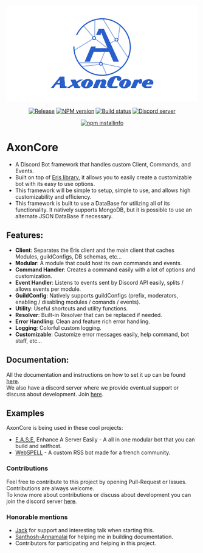 <div align="center">
  <br />
  <p>
    <a href="https://khaazz.github.io"><img src="_images/banner.png" width="546" alt="AxonCore" /></a>
  </p>
  <p>
    <a href="https://github.com/Khaazz/AxonCore/releases"><img src="https://img.shields.io/github/release/Khaazz/AxonCore.svg?style=flat-square" alt="Release" /></a>
    <a href="https://www.npmjs.com/package/axoncore"><img src="https://img.shields.io/npm/v/axoncore.svg?maxAge=3600" alt="NPM version" /></a>
    <a href="https://travis-ci.org/Khaazz/AxonCore"><img src="https://travis-ci.com/Khaazz/AxonCore.svg?branch=master" alt="Build status" /></a>
    <a href="https://discord.gg/QZ6B5US"><img src="https://discordapp.com/api/guilds/365236789855649814/embed.png" alt="Discord server" /></a>
  </p>
  <p>
    <a href="https://nodei.co/npm/axoncore/"><img src="https://nodei.co/npm/axoncore.png?downloads=true&stars=true" alt="npm installinfo" /></a>
  </p>
</div>


# AxonCore
- A Discord Bot framework that handles custom Client, Commands, and Events.  
- Built on top of [Eris library](https://github.com/abalabahaha/eris), it allows you to easily create a customizable bot with its easy to use options.  
- This framework will be simple to setup, simple to use, and allows high customizability and efficiency.  
- This framework is built to use a DataBase for utilizing all of its functionality. It natively supports MongoDB, but it is possible to use an alternate JSON DataBase if necessary.

## Features:

  - **Client**: Separates the Eris client and the main client that caches Modules, guildConfigs, DB schemas, etc...
  - **Modular**: A module that could host its own commands and events.
  - **Command Handler**: Creates a command easily with a lot of options and customization.
  - **Event Handler**: Listens to events sent by Discord API easily, splits / allows events per module.
  - **GuildConfig**: Natively supports guildConfigs (prefix, moderators, enabling / disabling modules / comands / events).
  - **Utility**: Useful shortcuts and utility functions.
  - **Resolver**: Built-in Resolver that can be replaced if needed.
  - **Error Handling**: Clean and feature rich error handling.
  - **Logging**: Colorful custom logging.
  - **Customizable**: Customize error messages easily, help command, bot staff, etc... 

## Documentation:

All the documentation and instructions on how to set it up can be found [here](https://khaazz.github.io/#/).  
We also have a discord server where we provide eventual support or discuss about development. Join [here](https://discord.gg/QZ6B5US).

## Examples
AxonCore is being used in these cool projects:  
  - [E.A.S.E.](https://github.com/AxonTeam/Ease) Enhance A Server Easily - A all in one modular bot that you can build and selfhost.
  - [WebSPELL](https://github.com/Khaazz/webSPELL) - A custom RSS bot made for a french community.


### Contributions
Feel free to contribute to this project by opening Pull-Request or Issues. Contributions are always welcome.  
To know more about contributions or discuss about development you can join the discord server [here](https://discord.gg/QZ6B5US).

### Honorable mentions
- [Jack](https://github.com/InATrance) for support and interesting talk when starting this.
- [Santhosh-Annamalai](https://github.com/Santhosh-Annamalai) for helping me in building documentation.
- Contributors for participating and helping in this project.
